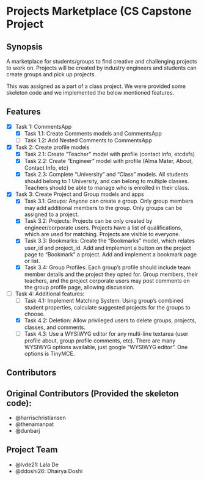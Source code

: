 # Projects Marketplace (CS Capstone Project

## Synopsis

A marketplace for students/groups to find creative and challenging projects to work on. Projects will be created by industry engineers and students can create groups and pick up projects.

This was assigned as a part of a class project. We were provided some skeleton code and we implemented the below mentioned features.

## Features

- [x] Task 1: CommentsApp
   - [x] Task 1.1: Create Comments models and CommentsApp
   - [ ] Task 1.2: Add Nested Comments to CommentsApp

- [x] Task 2: Create profile models
   - [x] Task 2.1: Create “Teacher” model with profile (contact info, etcdsfs)
   - [x] Task 2.2: Create “Engineer” model with profile (Alma Mater, About, Contact Info, etc)
   - [x] Task 2.3: Complete “University” and “Class” models. All students should belong to 1 University, and can belong to multiple classes. Teachers should be able to manage who is enrolled in their class.
    
- [x] Task 3: Create Project and Group models and apps
   - [x] Task 3.1: Groups: Anyone can create a group. Only group members may add additional members to the group. Only groups can be assigned to a project.
   - [x] Task 3.2: Projects: Projects can be only created by engineer/corporate users. Projects have a list of qualifications, which are used for matching. Projects are visible to everyone.
   - [x] Task 3.3: Bookmarks: Create the “Bookmarks” model, which relates user_id and project_id. Add and implement a button on the project page to “Bookmark” a project. Add and implement a bookmark page or list.
   - [x] Task 3.4: Group Profiles: Each group’s profile should include team member details and the project they opted for. Group members, their teachers, and the project corporate users may post comments on the group profile page, allowing discussion.
    
- [ ] Task 4: Additional features:    
   - [ ] Task 4.1: Implement Matching System: Using group’s combined student properties, calculate suggested projects for the groups to choose.
   - [x] Task 4.2: Deletion: Allow privileged users to delete groups, projects, classes, and comments.
   - [ ] Task 4.3: Use a WYSIWYG editor for any multi-line textarea (user profile about, group profile comments, etc). There are many WYSIWYG options available, just google “WYSIWYG editor”. One options is TinyMCE.
    
## Contributors

## Original Contributors (Provided the skeleton code):
 - @harrischristiansen  
 - @thenamanpat  
 - @dunbarj
 
## Project Team
- @lvde21: Lala De
- @ddoshi26: Dhairya Doshi
